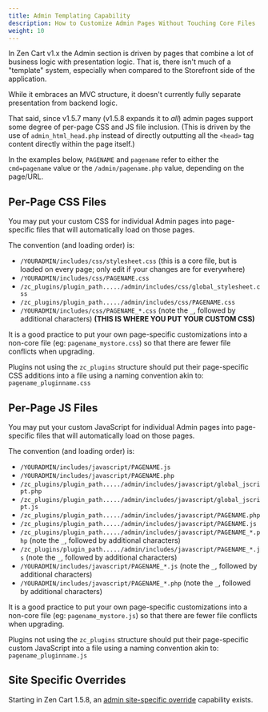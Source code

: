 ```yaml
---
title: Admin Templating Capability
description: How to Customize Admin Pages Without Touching Core Files
weight: 10
---
```



In Zen Cart v1.x the Admin section is driven by pages that combine a lot of business logic with presentation logic. 
That is, there isn't much of a "template" system, especially when compared to the Storefront side of the application.

While it embraces an MVC structure, it doesn't currently fully separate presentation from backend logic.

That said, since v1.5.7 many (v1.5.8 expands it to _all_) admin pages support some degree of per-page CSS and JS file inclusion. 
(This is driven by the use of `admin_html_head.php` instead of directly outputting all the `<head>` tag content directly within the page itself.)

In the examples below, `PAGENAME` and `pagename` refer to either the `cmd=pagename` value or the `/admin/pagename.php` value, depending on the page/URL.


## Per-Page CSS Files

You may put your custom CSS for individual Admin pages into page-specific files that will automatically load on those pages.

The convention (and loading order) is:

- `/YOURADMIN/includes/css/stylesheet.css` (this is a core file, but is loaded on every page; only edit if your changes are for everywhere)
- `/YOURADMIN/includes/css/PAGENAME.css`
- `/zc_plugins/plugin_path...../admin/includes/css/global_stylesheet.css`
- `/zc_plugins/plugin_path...../admin/includes/css/PAGENAME.css`
- `/YOURADMIN/includes/css/PAGENAME_*.css` (note the `_`, followed by additional characters) **(THIS IS WHERE YOU PUT YOUR CUSTOM CSS)**

It is a good practice to put your own page-specific customizations into a non-core file 
(eg: `pagename_mystore.css`) so that there are fewer file conflicts when upgrading.

Plugins not using the `zc_plugins` structure should put their page-specific CSS additions into a file using a naming convention akin to: `pagename_pluginname.css`


## Per-Page JS Files

You may put your custom JavaScript for individual Admin pages into page-specific files that will automatically load on those pages.

The convention (and loading order) is:

- `/YOURADMIN/includes/javascript/PAGENAME.js`
- `/YOURADMIN/includes/javascript/PAGENAME.php`
- `/zc_plugins/plugin_path...../admin/includes/javascript/global_jscript.php`
- `/zc_plugins/plugin_path...../admin/includes/javascript/global_jscript.js`
- `/zc_plugins/plugin_path...../admin/includes/javascript/PAGENAME.php`
- `/zc_plugins/plugin_path...../admin/includes/javascript/PAGENAME.js`
- `/zc_plugins/plugin_path...../admin/includes/javascript/PAGENAME_*.php`  (note the `_`, followed by additional characters)
- `/zc_plugins/plugin_path...../admin/includes/javascript/PAGENAME_*.js`  (note the `_`, followed by additional characters)
- `/YOURADMIN/includes/javascript/PAGENAME_*.js` (note the `_`, followed by additional characters)
- `/YOURADMIN/includes/javascript/PAGENAME_*.php` (note the `_`, followed by additional characters)

It is a good practice to put your own page-specific customizations into a non-core file 
(eg: `pagename_mystore.js`) so that there are fewer file conflicts when upgrading.

Plugins not using the `zc_plugins` structure should put their page-specific custom JavaScript into a file using a naming convention akin to: `pagename_pluginname.js`

## Site Specific Overrides 

Starting in Zen Cart 1.5.8, an [admin site-specific override](/user/admin/site_specific_overrides/) capability exists. 

